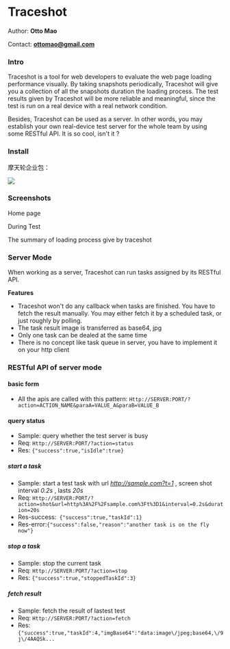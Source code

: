 Traceshot
=========
Author: **Otto Mao**

Contact: **ottomao@gmail.com**


### Intro
Traceshot is a tool for web developers to evaluate the web page loading performance visually. By taking snapshots periodically, Traceshot will give you a collection of all the snapshots duration the loading process. The test results given by Traceshot will be more reliable and meaningful, since the test is run on a real device with a real network condition.

Besides, Traceshot can be used as a server. In other words, you may establish your own real-device test server for the whole team by using some RESTful API. It is so cool, isn't it ?

### Install
摩天轮企业包：

![](http://gtms03.alicdn.com/tps/i3/TB15sy9FVXXXXX7XXXXOmpcTFXX-305-344.png_300x300.jpg)

### Screenshots
Home page

During Test

The summary of loading process give by traceshot

### Server Mode

When working as a server, Traceshot can run tasks assigned by its RESTful API.

**Features**

* Traceshot won't do any callback when tasks are finished. You have to fetch the result manually. You may either fetch it by a scheduled task, or just roughly by polling.
* The task result image is transferred as base64, jpg
* Only one task can be dealed at the same time
* There is no concept like task queue in server, you have to implement it on your http client

### RESTful API of server mode

#### basic form
* All the apis are called with this pattern: ```Http://SERVER:PORT/?action=ACTION_NAME&paraA=VALUE_A&paraB=VALUE_B``` 

#### query status
* Sample: query whether the test server is busy
* Req: ```Http://SERVER:PORT/?action=status```
* Res: ```{"success":true,"isIdle":true}```


##### start a task
* Sample: start a test task with url *http://sample.com?t=1* , screen shot interval *0.2s* , lasts *20s*
* Req: ```Http://SERVER:PORT/?action=shot&url=http%3A%2F%2Fsample.com%3Ft%3D1&interval=0.2s&duration=20s```
* Res-success:```
{"success":true,"taskId":1}```
* Res-error:```{"success":false,"reason":"another task is on the fly now"}```

##### stop a task
* Sample: stop the current task
* Req: ```Http://SERVER:PORT/?action=stop```
* Res: ```{"success":true,"stoppedTaskId":3}```

##### fetch result
* Sample: fetch the result of lastest test
* Req: ```Http://SERVER:PORT/?action=fetch```
* Res: ```{"success":true,"taskId":4,"imgBase64":"data:image\/jpeg;base64,\/9j\/4AAQSk...```

